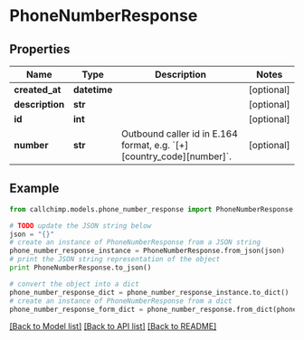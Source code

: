 # PhoneNumberResponse


## Properties

Name | Type | Description | Notes
------------ | ------------- | ------------- | -------------
**created_at** | **datetime** |  | [optional] 
**description** | **str** |  | [optional] 
**id** | **int** |  | [optional] 
**number** | **str** | Outbound caller id in E.164 format, e.g. &#x60;[+][country_code][number]&#x60;. | [optional] 

## Example

```python
from callchimp.models.phone_number_response import PhoneNumberResponse

# TODO update the JSON string below
json = "{}"
# create an instance of PhoneNumberResponse from a JSON string
phone_number_response_instance = PhoneNumberResponse.from_json(json)
# print the JSON string representation of the object
print PhoneNumberResponse.to_json()

# convert the object into a dict
phone_number_response_dict = phone_number_response_instance.to_dict()
# create an instance of PhoneNumberResponse from a dict
phone_number_response_form_dict = phone_number_response.from_dict(phone_number_response_dict)
```
[[Back to Model list]](../README.md#documentation-for-models) [[Back to API list]](../README.md#documentation-for-api-endpoints) [[Back to README]](../README.md)


